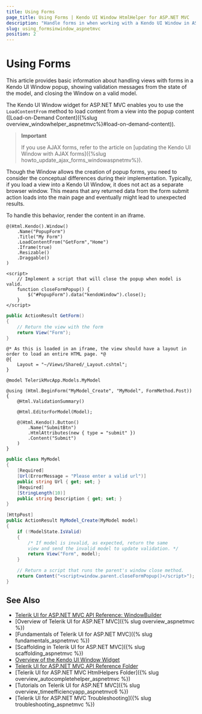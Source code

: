 ```yaml
---
title: Using Forms
page_title: Using Forms | Kendo UI Window HtmlHelper for ASP.NET MVC
description: "Handle forms in when working with a Kendo UI Window in ASP.NET MVC applications."
slug: using_formsinwindow_aspnetmvc
position: 2
---
```


# Using Forms

This article provides basic information about handling views with forms in a Kendo UI Window popup, showing validation messages from the state of the model, and closing the Window on a valid model.

The Kendo UI Window widget for ASP.NET MVC enables you to use the `LoadContentFrom` method to load content from a view into the popup content ([Load-on-Demand Content]({%slug overview_windowhelper_aspnetmvc%}#load-on-demand-content)).

> **Important**
>
> If you use AJAX forms, refer to the article on [updating the Kendo UI Window with AJAX forms]({%slug howto_update_ajax_forms_windowaspnetmv%}).

Though the Window allows the creation of popup forms, you need to consider the conceptual differences during their implementation. Typically, if you load a view into a Kendo UI Window, it does not act as a separate browser window. This means that any returned data from the form submit action loads into the main page and eventually might lead to unexpected results.

To handle this behavior, render the content in an iframe.

```Index.cshtml
@(Html.Kendo().Window()
    .Name("PopupForm")
    .Title("My Form")
    .LoadContentFrom("GetForm","Home")
    .Iframe(true)
    .Resizable()
    .Draggable()
)

<script>
    // Implement a script that will close the popup when model is valid.
    function closeFormPopup() {
        $("#PopupForm").data("kendoWindow").close();
    }
</script>
```
```HomeController.cs
public ActionResult GetForm()
{
    // Return the view with the form
    return View("Form");
}
```
```Form.cshtml
@* As this is loaded in an iframe, the view should have a layout in order to load an entire HTML page. *@
@{
    Layout = "~/Views/Shared/_Layout.cshtml";
}

@model TelerikMvcApp.Models.MyModel

@using (Html.BeginForm("MyModel_Create", "MyModel", FormMethod.Post))
{
    @Html.ValidationSummary()

    @Html.EditorForModel(Model);

    @(Html.Kendo().Button()
        .Name("SubmitBtn")
        .HtmlAttributes(new { type = "submit" })
        .Content("Submit")
    )
}
```
```MyModel.cs
public class MyModel
{
    [Required]
    [Url(ErrorMessage = "Please enter a valid url")]
    public string Url { get; set; }
    [Required]
    [StringLength(10)]
    public string Description { get; set; }
}
```
```MyModelController.cs
[HttpPost]
public ActionResult MyModel_Create(MyModel model)
{
    if (!ModelState.IsValid)
    {
        /* If model is invalid, as expected, return the same
        view and send the invalid model to update validation. */
        return View("Form", model);
    }

    // Return a script that runs the parent's window close method.
    return Content("<script>window.parent.closeFormPopup()</script>");
}
```

## See Also

* [Telerik UI for ASP.NET MVC API Reference: WindowBuilder](http://docs.telerik.com/kendo-ui/api/aspnet-mvc/Kendo.Mvc.UI.Fluent/WindowBuilder)
* [Overview of Telerik UI for ASP.NET MVC]({% slug overview_aspnetmvc %})
* [Fundamentals of Telerik UI for ASP.NET MVC]({% slug fundamentals_aspnetmvc %})
* [Scaffolding in Telerik UI for ASP.NET MVC]({% slug scaffolding_aspnetmvc %})
* [Overview of the Kendo UI Window Widget](http://docs.telerik.com/kendo-ui/controls/layout/window/overview)
* [Telerik UI for ASP.NET MVC API Reference Folder](http://docs.telerik.com/kendo-ui/api/aspnet-mvc/Kendo.Mvc/AggregateFunction)
* [Telerik UI for ASP.NET MVC HtmlHelpers Folder]({% slug overview_autocompletehelper_aspnetmvc %})
* [Tutorials on Telerik UI for ASP.NET MVC]({% slug overview_timeefficiencyapp_aspnetmvc6 %})
* [Telerik UI for ASP.NET MVC Troubleshooting]({% slug troubleshooting_aspnetmvc %})
